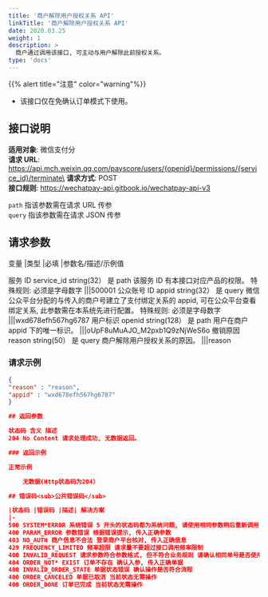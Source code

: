 ```yaml
---
title: '商户解除用户授权关系 API'
linkTitle: '商户解除用户授权关系 API'
date: 2020.03.25
weight: 1
description: >
  商户通过调用该接口, 可主动与用户解除此前授权关系。
type: 'docs'
---
```


{{% alert title="注意" color="warning"%}}

- 该接口仅在免确认订单模式下使用。

## 接口说明

**适用对象**: 微信支付分\
**请求 URL**: https://api.mch.weixin.qq.com/payscore/users/{openid}/permissions/{service_id}/terminate\
**请求方式**: POST\
**接口规则**: https://wechatpay-api.gitbook.io/wechatpay-api-v3

`path` 指该参数需在请求 URL 传参\
`query` 指该参数需在请求 JSON 传参

## 请求参数

变量 |类型 |必填 |参数名/描述/示例值

服务 ID service_id string(32） 是 path 该服务 ID 有本接口对应产品的权限。
特殊规则: 必须是字母数字
|||500001
公众账号 ID appid string(32） 是 query 微信公众平台分配的与传入的商户号建立了支付绑定关系的 appid, 可在公众平台查看绑定关系, 此参数需在本系统先进行配置。
特殊规则: 必须是字母数字
|||wxd678efh567hg6787
用户标识 openid string(128） 是 path 用户在商户 appid 下的唯一标识。
|||oUpF8uMuAJO_M2pxb1Q9zNjWeS6o
撤销原因 reason string(50） 是 query 商户解除用户授权关系的原因。
|||reason

### 请求示例

```json
{
"reason" : "reason",
"appid" : "wxd678efh567hg6787"
}

## 返回参数

状态码 含义 描述
204 No Content 请求处理成功, 无数据返回。

### 返回示例

正常示例

    无数据(Http状态码为204）

## 错误码<sub>公共错误码</sub>

|状态码 |错误码 |描述| 解决方案
|-
500 SYSTEM*ERROR 系统错误 5 开头的状态码都为系统问题, 请使用相同参数稍后重新调用
400 PARAM_ERROR 参数错误 根据错误提示, 传入正确参数
403 NO_AUTH 商户信息不合法 登录商户平台核对, 传入正确信息
429 FREQUENCY_LIMITED 频率超限 请求量不要超过接口调用频率限制
400 INVALID_REQUEST 请求参数符合参数格式, 但不符合业务规则 请确认相同单号是否使用了不同的参数
404 ORDER_NOT* EXIST 订单不存在 确认入参, 传入正确单据
400 INVALID_ORDER_STATE 单据状态错误 确认操作是否符合流程
400 ORDER_CANCELED 单据已取消 当前状态无需操作
400 ORDER_DONE 订单已完成 当前状态无需操作
```
